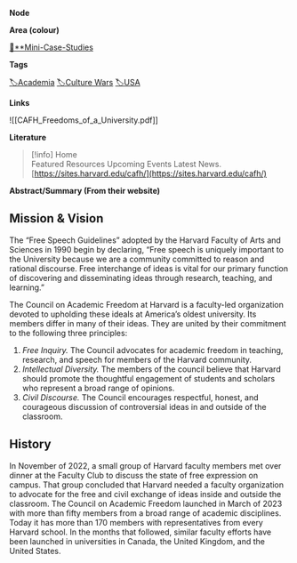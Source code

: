 **Node**

**Area (colour)**

[📓**Mini-Case-Studies](https://lean-sphynx-49b.notion.site/Mini-Case-Studies-a525a9ad87de4bca9a100f115821640b?pvs=21)

**Tags**

[🏷️Academia](https://lean-sphynx-49b.notion.site/Academia-11bd23c278674ec6843b89f1af801c4d?pvs=21) [🏷️Culture Wars](https://lean-sphynx-49b.notion.site/Culture-Wars-1bf517d6bcea44c8ae70185aa3cf4425?pvs=21) [🏷️USA](https://lean-sphynx-49b.notion.site/USA-d98b692c6ca548cbac31043afd6ced23?pvs=21)

**Links**

![[CAFH_Freedoms_of_a_University.pdf]]

**Literature**

> [!info] Home  
> Featured Resources Upcoming Events Latest News.  
> [https://sites.harvard.edu/cafh/](https://sites.harvard.edu/cafh/)  

**Abstract/Summary (From their website)**

## **Mission & Vision**

The “Free Speech Guidelines” adopted by the Harvard Faculty of Arts and Sciences in 1990 begin by declaring, “Free speech is uniquely important to the University because we are a community committed to reason and rational discourse. Free interchange of ideas is vital for our primary function of discovering and disseminating ideas through research, teaching, and learning.”

The Council on Academic Freedom at Harvard is a faculty-led organization devoted to upholding these ideals at America’s oldest university. Its members differ in many of their ideas. They are united by their commitment to the following three principles:

1. _Free Inquiry._ The Council advocates for academic freedom in teaching, research, and speech for members of the Harvard community.
2. _Intellectual Diversity._ The members of the council believe that Harvard should promote the thoughtful engagement of students and scholars who represent a broad range of opinions.
3. _Civil Discourse._ The Council encourages respectful, honest, and courageous discussion of controversial ideas in and outside of the classroom.

## **History**

In November of 2022, a small group of Harvard faculty members met over dinner at the Faculty Club to discuss the state of free expression on campus. That group concluded that Harvard needed a faculty organization to advocate for the free and civil exchange of ideas inside and outside the classroom. The Council on Academic Freedom launched in March of 2023 with more than fifty members from a broad range of academic disciplines. Today it has more than 170 members with representatives from every Harvard school. In the months that followed, similar faculty efforts have been launched in universities in Canada, the United Kingdom, and the United States.
